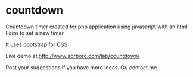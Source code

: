 countdown
=========

Countdown timer created for php application using javascript with an html Form to set a new timer

It uses bootstrap for CSS

Live demo at http://www.aorborc.com/lab/countdown/

Post your suggestions if you have more ideas. Or, contact me. 
